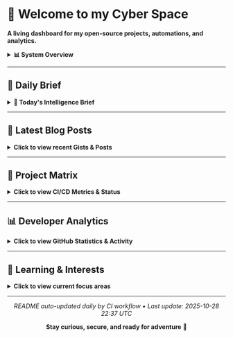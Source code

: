 # 🧠 Welcome to my Cyber Space

**A living dashboard for my open-source projects, automations, and analytics.**

<details>
<summary><b>📊 System Overview</b></summary>

| Metric | Status |
|--------|--------|
| Active Repos | 13 |
| CI/CD Workflows | 5 |
| Connected Agents | In Development |
| Last Sync | <!-- LAST_SYNC -->Auto-updated daily<!-- /LAST_SYNC --> |

</details>

---

## 📅 Daily Brief

<!-- BEGIN DAILY BRIEF -->
<details>
<summary><b>📰 Today's Intelligence Brief</b></summary>

<div align="center">

# 📅 Daily Brief

**Wednesday, October 29, 2025**

</div>

---

<details>
<summary><b>💭 Quote of the Day</b></summary>

### 💭 Quote of the Day

> "We are always complaining that our days are few, and acting as though there would be no end of them.  "
>
> — **Seneca**

</details>

<details>
<summary><b>🌤️ Weather Report</b></summary>

## 🌤️ Weather Report

**Location:** San Juan, Puerto Rico

☀️ **Current Conditions:**
- Temperature: 80°F
- Humidity: 83%
- Wind Speed: 5 mph

**Today's Forecast:**
- High: 94°F / Low: 80°F
- Precipitation: 0.004 in

---

## 🌌 Space Weather Status

**KP Index:** 1.0 (🟢 Quiet)

**Recent Alerts:**
- Space Weather Message Code: ALTK05
Serial Number: 1854
Issue Time: 2025 Sep 29 1720 UTC

ALER...
- Space Weather Message Code: ALTK05
Serial Number: 1854
Issue Time: 2025 Sep 29 1200 UTC

ALER...
- Space Weather Message Code: WARK05
Serial Number: 2103
Issue Time: 2025 Sep 29 1159 UTC

WARN...

</details>

<details>
<summary><b>📰 Global Intelligence News</b></summary>

**Intel data unavailable** ⛔

_Error: Object of type datetime is not JSON serializable_

</details>

<details>
<summary><b>🔐 Cyber Pulse Report</b></summary>

**CyberPulse data unavailable** ⛔

_Error: Object of type datetime is not JSON serializable_

</details>

<details>
<summary><b>🔥 Trending on GitHub</b></summary>

## 🔥 Trending on GitHub

![Trending Repos Chart](assets/trending.png)

| Repo | Author | Description | Language | Stars | Forks | Link |
|------|--------|-------------|----------|-------|-------|------|
| AI-Trader | HKUDS | "AI-Trader: Can AI Beat the Market?" Live Trading: https://h... | Python | ⭐ 3413 | 🔱 549 | [View](https://github.com/HKUDS/AI-Trader) |
| deepseek-ocr.rs | TimmyOVO | Rust implementation of DeepSeek-OCR with OpenAI-compatible s... | Rust | ⭐ 1353 | 🔱 98 | [View](https://github.com/TimmyOVO/deepseek-ocr.rs) |
| ai-agents-from-scratch | pguso | Demystify AI agents by building them yourself. Local LLMs, n... | JavaScript | ⭐ 1138 | 🔱 122 | [View](https://github.com/pguso/ai-agents-from-scratch) |

</details>

---

<div align="center">

_Generated at 06:04 AM _

</div>


</details>
<!-- END DAILY BRIEF -->

---

## 📝 Latest Blog Posts

<details>
<summary><b>Click to view recent Gists & Posts</b></summary>

<!-- GISTS_START -->
| Date | Title | Summary | Source |
|------|-------|---------|--------|
| 2025-09-23 | PR‑CYBR: WatchDog's Veteran Transition Program | A glimpse into our WatchDog transition program | [View Gist](https://gist.github.com/cywf/db19af3af790469e2715777c5f19250c) |
| 2025-06-19 | Cursor AI – Rules for AI – General Settings | Outlining general settings for responsible AI interactions | [View Gist](https://gist.github.com/cywf/a620a43424d47f1fb746638a11924cae) |
| 2025-06-17 | General use template for the .cursorrules file | A template for customizing Cursor AI behavior | [View Gist](https://gist.github.com/cywf/601a521551f659ab75b5a6146d4d8e72) |
| 2025-02-06 | Guide for maintaining and configuring Proxmox | Tips on keeping your Proxmox infrastructure running smoothly | [View Gist](https://gist.github.com/cywf/973f9180ae6036e5bcd06eb85aac7c2c) |
<!-- GISTS_END -->

_This section auto-updates nightly via automation._

</details>

---

## 🚀 Project Matrix

<details>
<summary><b>Click to view CI/CD Metrics & Status</b></summary>

<!-- PROJECT_MATRIX_START -->
| Project | Description | Build | Test | Deploy | Docs | Link |
|---------|-------------|-------|------|--------|------|------|
| **FortiPath** | Advanced network path analysis with ML | ![Build](https://github.com/cywf/FortiPath/actions/workflows/build.yml/badge.svg) | ![Test](https://github.com/cywf/FortiPath/actions/workflows/test.yml/badge.svg) | ![Deploy](https://github.com/cywf/FortiPath/actions/workflows/deploy.yml/badge.svg) | ![Docs](https://github.com/cywf/FortiPath/actions/workflows/docs.yml/badge.svg) | [View →](https://github.com/cywf/FortiPath) |
| **sentinel-project** | Autonomous threat detection system | ![Build](https://github.com/cywf/sentinel-project/actions/workflows/build.yml/badge.svg) | ![Test](https://github.com/cywf/sentinel-project/actions/workflows/test.yml/badge.svg) | ![Deploy](https://github.com/cywf/sentinel-project/actions/workflows/deploy.yml/badge.svg) | ![Docs](https://github.com/cywf/sentinel-project/actions/workflows/docs.yml/badge.svg) | [View →](https://github.com/cywf/sentinel-project) |
| **AegisNet** | AI-driven secure network architecture | ![Build](https://github.com/cywf/AegisNet/actions/workflows/build.yml/badge.svg) | ![Test](https://github.com/cywf/AegisNet/actions/workflows/test.yml/badge.svg) | ![Deploy](https://github.com/cywf/AegisNet/actions/workflows/deploy.yml/badge.svg) | ![Docs](https://github.com/cywf/AegisNet/actions/workflows/docs.yml/badge.svg) | [View →](https://github.com/cywf/AegisNet) |
| **AirwayAtlas** | Airway network visualization with GIS | ![Build](https://github.com/cywf/AirwayAtlas/actions/workflows/build.yml/badge.svg) | ![Test](https://github.com/cywf/AirwayAtlas/actions/workflows/test.yml/badge.svg) | ![Deploy](https://github.com/cywf/AirwayAtlas/actions/workflows/deploy.yml/badge.svg) | ![Docs](https://github.com/cywf/AirwayAtlas/actions/workflows/docs.yml/badge.svg) | [View →](https://github.com/cywf/AirwayAtlas) |
| **willow** | Multi-agent orchestration framework | ![Build](https://github.com/cywf/willow/actions/workflows/build.yml/badge.svg) | ![Test](https://github.com/cywf/willow/actions/workflows/test.yml/badge.svg) | ![Deploy](https://github.com/cywf/willow/actions/workflows/deploy.yml/badge.svg) | ![Docs](https://github.com/cywf/willow/actions/workflows/docs.yml/badge.svg) | [View →](https://github.com/cywf/willow) |
| **OTG-TAK** | Tactical awareness kit for operations | ![Build](https://github.com/cywf/OTG-TAK/actions/workflows/build.yml/badge.svg) | ![Test](https://github.com/cywf/OTG-TAK/actions/workflows/test.yml/badge.svg) | ![Deploy](https://github.com/cywf/OTG-TAK/actions/workflows/deploy.yml/badge.svg) | ![Docs](https://github.com/cywf/OTG-TAK/actions/workflows/docs.yml/badge.svg) | [View →](https://github.com/cywf/OTG-TAK) |
| **InfraGuard** | Infrastructure monitoring & hardening | ![Build](https://github.com/cywf/InfraGuard/actions/workflows/build.yml/badge.svg) | ![Test](https://github.com/cywf/InfraGuard/actions/workflows/test.yml/badge.svg) | ![Deploy](https://github.com/cywf/InfraGuard/actions/workflows/deploy.yml/badge.svg) | ![Docs](https://github.com/cywf/InfraGuard/actions/workflows/docs.yml/badge.svg) | [View →](https://github.com/cywf/InfraGuard) |
| **NetNinja** | Network reconnaissance & automation | ![Build](https://github.com/cywf/NetNinja/actions/workflows/build.yml/badge.svg) | ![Test](https://github.com/cywf/NetNinja/actions/workflows/test.yml/badge.svg) | ![Deploy](https://github.com/cywf/NetNinja/actions/workflows/deploy.yml/badge.svg) | ![Docs](https://github.com/cywf/NetNinja/actions/workflows/docs.yml/badge.svg) | [View →](https://github.com/cywf/NetNinja) |
| **ZeroTier-Toolkit** | ZeroTier network management tools | ![Build](https://github.com/cywf/ZeroTier-Toolkit/actions/workflows/build.yml/badge.svg) | ![Test](https://github.com/cywf/ZeroTier-Toolkit/actions/workflows/test.yml/badge.svg) | ![Deploy](https://github.com/cywf/ZeroTier-Toolkit/actions/workflows/deploy.yml/badge.svg) | ![Docs](https://github.com/cywf/ZeroTier-Toolkit/actions/workflows/docs.yml/badge.svg) | [View →](https://github.com/cywf/ZeroTier-Toolkit) |
| **AlphaNest** | Secure collaboration platform | ![Build](https://github.com/cywf/AlphaNest/actions/workflows/build.yml/badge.svg) | ![Test](https://github.com/cywf/AlphaNest/actions/workflows/test.yml/badge.svg) | ![Deploy](https://github.com/cywf/AlphaNest/actions/workflows/deploy.yml/badge.svg) | ![Docs](https://github.com/cywf/AlphaNest/actions/workflows/docs.yml/badge.svg) | [View →](https://github.com/cywf/AlphaNest) |
| **Boilerplates** | Project templates & scaffolding | ![Build](https://github.com/cywf/Boilerplates/actions/workflows/build.yml/badge.svg) | ![Test](https://github.com/cywf/Boilerplates/actions/workflows/test.yml/badge.svg) | ![Deploy](https://github.com/cywf/Boilerplates/actions/workflows/deploy.yml/badge.svg) | ![Docs](https://github.com/cywf/Boilerplates/actions/workflows/docs.yml/badge.svg) | [View →](https://github.com/cywf/Boilerplates) |
| **CTF-Kit** | Capture The Flag tools & utilities | ![Build](https://github.com/cywf/CTF-Kit/actions/workflows/build.yml/badge.svg) | ![Test](https://github.com/cywf/CTF-Kit/actions/workflows/test.yml/badge.svg) | ![Deploy](https://github.com/cywf/CTF-Kit/actions/workflows/deploy.yml/badge.svg) | ![Docs](https://github.com/cywf/CTF-Kit/actions/workflows/docs.yml/badge.svg) | [View →](https://github.com/cywf/CTF-Kit) |
| **cywf.github.io** | Personal website & portfolio | ![Build](https://github.com/cywf/cywf.github.io/actions/workflows/build.yml/badge.svg) | ![Test](https://github.com/cywf/cywf.github.io/actions/workflows/test.yml/badge.svg) | ![Deploy](https://github.com/cywf/cywf.github.io/actions/workflows/deploy.yml/badge.svg) | ![Docs](https://github.com/cywf/cywf.github.io/actions/workflows/docs.yml/badge.svg) | [View →](https://github.com/cywf/cywf.github.io) |
<!-- PROJECT_MATRIX_END -->

_This table updates nightly via automation._

</details>

---

## 📊 Developer Analytics

<details>
<summary><b>Click to view GitHub Statistics & Activity</b></summary>

<div align="center">

### GitHub Stats

![GitHub Stats](https://github-readme-stats.vercel.app/api?username=cywf&show_icons=true&theme=github_dark&hide_border=true&count_private=true&include_all_commits=true)

### Contribution Streak

![GitHub Streak](https://github-readme-streak-stats.herokuapp.com/?user=cywf&theme=github-dark-blue&hide_border=true)

### Top Languages

![Top Languages](https://github-readme-stats.vercel.app/api/top-langs/?username=cywf&layout=compact&theme=github_dark&hide_border=true&langs_count=8)

### Activity Graph

![Activity Graph](https://github-readme-activity-graph.vercel.app/graph?username=cywf&theme=github-compact&hide_border=true)

### Profile Summary

![Profile Summary](https://github-profile-summary-cards.vercel.app/api/cards/profile-details?username=cywf&theme=github_dark)

![Stats](https://github-profile-summary-cards.vercel.app/api/cards/stats?username=cywf&theme=github_dark)
![Productive Time](https://github-profile-summary-cards.vercel.app/api/cards/productive-time?username=cywf&theme=github_dark)

</div>

</details>

---

## 🧠 Learning & Interests

<details>
<summary><b>Click to view current focus areas</b></summary>

I'm constantly exploring new horizons across multiple domains:

### 🔐 Cybersecurity & AI/ML
- Defensive automation and threat intelligence
- Ethical hacking and penetration testing
- Generative models and adversarial ML
- Zero-trust architecture implementation

### 🌐 PR-CYBR & Community
- Building resilience in communities
- WatchDog veteran transition programs
- Knowledge sharing and education
- Open-source security tooling

### 🌍 G8 System
- Sustainable legacy frameworks
- Intergenerational knowledge transfer
- Resilience and stewardship models

### 🚀 Space Systems & Quantum
- Satellite communications
- Quantum computing fundamentals
- Energy systems optimization
- Aviation and aerospace technology

### 🧬 Psionics & Consciousness
- Resonance and vibration studies
- Human potential exploration
- Consciousness research
- Mind-body integration

</details>

---

<div align="center">

_README auto-updated daily by CI workflow • Last update: <!-- UPDATE_TIME -->2025-10-28 22:37 UTC<!-- /UPDATE_TIME -->_

**Stay curious, secure, and ready for adventure** 🚀

</div>
